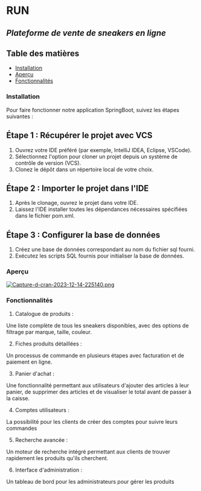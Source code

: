 # **RUN**
## *Plateforme de vente de sneakers en ligne*


## Table des matières
- [Installation](#installation)
- [Aperçu](#aperçu)
- [Fonctionnalités](#fonctionnalités)


### Installation
Pour faire fonctionner notre application SpringBoot, suivez les étapes suivantes :

## Étape 1 : Récupérer le projet avec VCS
1. Ouvrez votre IDE préféré (par exemple, IntelliJ IDEA, Eclipse, VSCode).
2. Sélectionnez l'option pour cloner un projet depuis un système de contrôle de version (VCS).
3. Clonez le dépôt dans un répertoire local de votre choix.


## Étape 2 : Importer le projet dans l'IDE
1. Après le clonage, ouvrez le projet dans votre IDE.
2. Laissez l'IDE installer toutes les dépendances nécessaires spécifiées dans le fichier pom.xml.

## Étape 3 : Configurer la base de données
1. Créez une base de données correspondant au nom du fichier sql fourni.
2. Exécutez les scripts SQL fournis pour initialiser la base de données.
### Aperçu

[![Capture-d-cran-2023-12-14-225140.png](https://i.postimg.cc/d159RPQj/Capture-d-cran-2023-12-14-225140.png)](https://postimg.cc/cg8YZznv)


### Fonctionnalités 

1. Catalogue de produits :

Une liste complète de tous les sneakers disponibles, avec des options de filtrage par marque, taille, couleur.

2. Fiches produits détaillées :

Un processus de commande en plusieurs étapes avec facturation et de paiement en ligne.

3. Panier d'achat :

Une fonctionnalité permettant aux utilisateurs d'ajouter des articles à leur panier, de supprimer des articles et de visualiser le total avant de passer à la caisse.

4. Comptes utilisateurs : 

La possibilité pour les clients de créer des comptes pour suivre leurs commandes
 
5. Recherche avancée :

Un moteur de recherche intégré permettant aux clients de trouver rapidement les produits qu'ils cherchent.

6. Interface d'administration :

 Un tableau de bord pour les administrateurs pour gérer les produits
